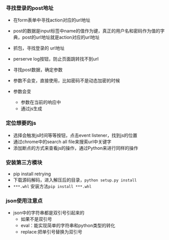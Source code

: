 ### 寻找登录的post地址
- 在form表单中寻找action对应的url地址
 - post的数据是input标签中name的值作为键，真正的用户名和密码作为值的字典，post的url地址就是action对应的url地址

- 抓包，寻找登录的 url地址
 - perserve log按钮，防止页面跳转找不到url
 - 寻找post数据，确定参数
  - 参数不会变，直接使用，比如密码不是动态加密的时候
  - 参数会变
    -  参数在当前的响应中
    - 通过js生成


### 定位想要的js
 - 选择会触发js时间等等按钮，点击event listener，找到js的位置
 - 通过chrome中的search all file来搜索url中关键字
 - 添加断点的方式来查看js的操作，通过Python来进行同样的操作

### 安装第三方模块
- pip install retrying
- 下载源码解码，进入解压后的目录，```python setup.py install```
-  `***.whl` 安装方法`pip install ***.whl`

### json使用注意点
- json中的字符串都是双引号引起来的
  - 如果不是双引号
   - eval：能实现简单的字符串和python类型的转化
   - replace:把单引号替换为双引号
